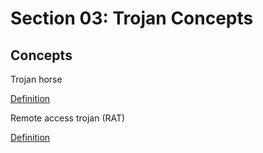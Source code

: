 # Section 03: Trojan Concepts

## Concepts
Trojan horse

[Definition](../definitions/definitions_T.md#trojan-horse)

Remote access trojan (RAT)

[Definition](../definitions/definitions_R.md#remote-access-trojan)
